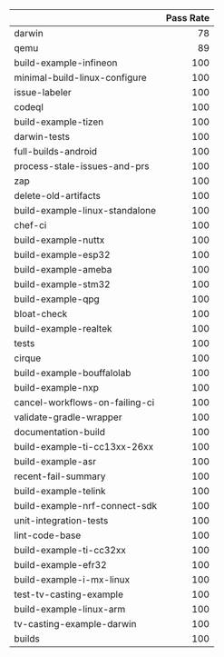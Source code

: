 |                                |   Pass Rate |
|:-------------------------------|------------:|
| darwin                         |          78 |
| qemu                           |          89 |
| build-example-infineon         |         100 |
| minimal-build-linux-configure  |         100 |
| issue-labeler                  |         100 |
| codeql                         |         100 |
| build-example-tizen            |         100 |
| darwin-tests                   |         100 |
| full-builds-android            |         100 |
| process-stale-issues-and-prs   |         100 |
| zap                            |         100 |
| delete-old-artifacts           |         100 |
| build-example-linux-standalone |         100 |
| chef-ci                        |         100 |
| build-example-nuttx            |         100 |
| build-example-esp32            |         100 |
| build-example-ameba            |         100 |
| build-example-stm32            |         100 |
| build-example-qpg              |         100 |
| bloat-check                    |         100 |
| build-example-realtek          |         100 |
| tests                          |         100 |
| cirque                         |         100 |
| build-example-bouffalolab      |         100 |
| build-example-nxp              |         100 |
| cancel-workflows-on-failing-ci |         100 |
| validate-gradle-wrapper        |         100 |
| documentation-build            |         100 |
| build-example-ti-cc13xx-26xx   |         100 |
| build-example-asr              |         100 |
| recent-fail-summary            |         100 |
| build-example-telink           |         100 |
| build-example-nrf-connect-sdk  |         100 |
| unit-integration-tests         |         100 |
| lint-code-base                 |         100 |
| build-example-ti-cc32xx        |         100 |
| build-example-efr32            |         100 |
| build-example-i-mx-linux       |         100 |
| test-tv-casting-example        |         100 |
| build-example-linux-arm        |         100 |
| tv-casting-example-darwin      |         100 |
| builds                         |         100 |